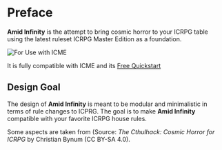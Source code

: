 # Preface

**Amid Infinity** is the attempt to bring cosmic horror to your ICRPG table using the latest ruleset ICRPG Master 
Edition as a foundation.

![For Use with ICME](https://icrpgcommunitycontent.com/wp-content/uploads/2023/01/icrpg-community-content-bade.png)

It is fully compatible with ICME and its [Free Quickstart](https://icrpgcommunitycontent.com/wp-content/uploads/2023/01/ICRPG_Master_Edition_Quickstart_Core_Update_1.3.pdf)

## Design Goal

The design of **Amid Infinity** is meant to be modular and minimalistic in terms of rule changes to ICPRG. The goal is 
to make **Amid Infinity** compatible with your favorite ICRPG house rules.

Some aspects are taken from (Source: *The Cthulhack: Cosmic Horror for ICRPG* by Christian Bynum (CC BY-SA 4.0).
